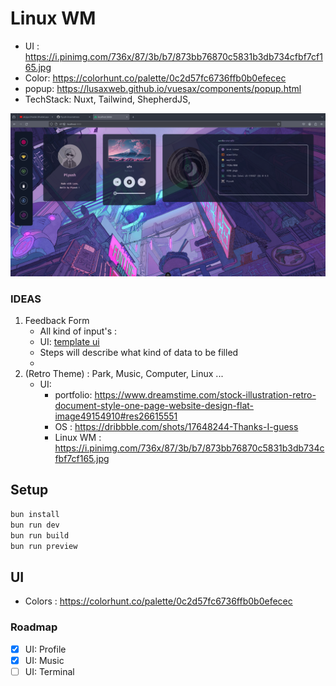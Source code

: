 # Linux WM
- UI : https://i.pinimg.com/736x/87/3b/b7/873bb76870c5831b3db734cfbf7cf165.jpg
- Color: https://colorhunt.co/palette/0c2d57fc6736ffb0b0efecec
- popup: https://lusaxweb.github.io/vuesax/components/popup.html
- TechStack: Nuxt, Tailwind, ShepherdJS, 


![](/docs/ss.png)

### IDEAS

1. Feedback Form
	- All kind of input's : 
	- UI: [template ui](https://dribbble.com/shots/13918950-Justice-for-all-Claims-UI-form) 
	- Steps will describe what kind of data to be filled
	- 
2. (Retro Theme) : Park, Music, Computer, Linux ...
	+ UI: 
		- portfolio: https://www.dreamstime.com/stock-illustration-retro-document-style-one-page-website-design-flat-image49154910#res26615551
		- OS : https://dribbble.com/shots/17648244-Thanks-I-guess
		- Linux WM : https://i.pinimg.com/736x/87/3b/b7/873bb76870c5831b3db734cfbf7cf165.jpg


## Setup

```sh
bun install
bun run dev
bun run build
bun run preview
```

## UI

- Colors : https://colorhunt.co/palette/0c2d57fc6736ffb0b0efecec

### Roadmap
- [X] UI: Profile
- [X] UI: Music
- [ ] UI: Terminal
